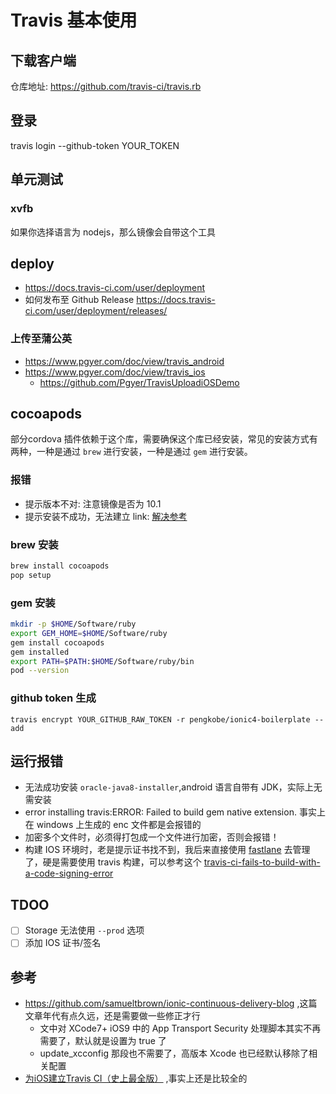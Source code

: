 # Travis 基本使用

## 下载客户端

仓库地址: https://github.com/travis-ci/travis.rb

## 登录

travis login --github-token YOUR_TOKEN

## 单元测试

### xvfb

如果你选择语言为 nodejs，那么镜像会自带这个工具

## deploy

- https://docs.travis-ci.com/user/deployment
- 如何发布至 Github Release https://docs.travis-ci.com/user/deployment/releases/

### 上传至蒲公英

- https://www.pgyer.com/doc/view/travis_android
- https://www.pgyer.com/doc/view/travis_ios
  - https://github.com/Pgyer/TravisUploadiOSDemo

## cocoapods

部分cordova 插件依赖于这个库，需要确保这个库已经安装，常见的安装方式有两种，一种是通过 `brew` 进行安装，一种是通过 `gem` 进行安装。

### 报错

- 提示版本不对: 注意镜像是否为 10.1
- 提示安装不成功，无法建立 link: [解决参考](https://stackoverflow.com/questions/37904588/cocoapods-not-installing/48335801#48335801)

### brew 安装

```bash
brew install cocoapods
pop setup
```

### gem 安装

```bash
mkdir -p $HOME/Software/ruby
export GEM_HOME=$HOME/Software/ruby
gem install cocoapods
gem installed
export PATH=$PATH:$HOME/Software/ruby/bin
pod --version
```

### github token 生成

`travis encrypt YOUR_GITHUB_RAW_TOKEN -r pengkobe/ionic4-boilerplate --add`

## 运行报错

- 无法成功安装 `oracle-java8-installer`,android 语言自带有 JDK，实际上无需安装
- error installing travis:ERROR: Failed to build gem native extension. 事实上在 windows 上生成的 enc 文件都是会报错的
- 加密多个文件时，必须得打包成一个文件进行加密，否则会报错！
- 构建 IOS 环境时，老是提示证书找不到，我后来直接使用 [fastlane](https://fastlane.tools/) 去管理了，硬是需要使用 travis 构建，可以参考这个 [travis-ci-fails-to-build-with-a-code-signing-error](https://stackoverflow.com/questions/27671854/travis-ci-fails-to-build-with-a-code-signing-error?rq=1)

## TDOO

- [ ] Storage 无法使用 `--prod` 选项
- [ ] 添加 IOS 证书/签名

## 参考

* https://github.com/samueltbrown/ionic-continuous-delivery-blog ,这篇文章年代有点久远，还是需要做一些修正才行
  - 文中对 XCode7+ iOS9 中的 App Transport Security 处理脚本其实不再需要了，默认就是设置为 true 了
  - update_xcconfig 那段也不需要了，高版本 Xcode 也已经默认移除了相关配置
* [为iOS建立Travis CI（史上最全版）](https://blog.csdn.net/qq_30817073/article/details/51719473) ,事实上还是比较全的